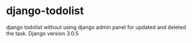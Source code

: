 # django-todolist

django todolist without using django admin panel for updated and deleted the task. 
Django version 3.0.5
